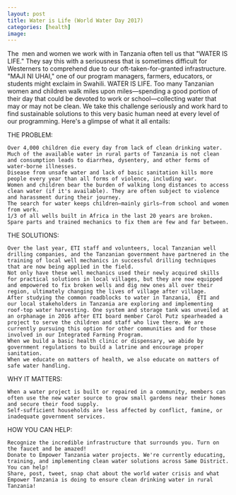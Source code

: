 ```yaml
---
layout: post
title: Water is Life (World Water Day 2017)
categories: [health]
image:
---
```


The  men and women we work with in Tanzania often tell us that "WATER IS LIFE." They say this with a seriousness that is sometimes difficult for Westerners to comprehend due to our oft-taken-for-granted infrastructure. "MAJI NI UHAI," one of our program managers, farmers, educators, or students might exclaim in Swahili. WATER IS LIFE. Too many Tanzanian women and children walk miles upon miles—spending a good portion of their day that could be devoted to work or school—collecting water that may or may not be clean. We take this challenge seriously and work hard to find sustainable solutions to this very basic human need at every level of our programming. Here's a glimpse of what it all entails:


THE PROBLEM:

 	Over 4,000 children die every day from lack of clean drinking water. Much of the available water in rural parts of Tanzania is not clean and consumption leads to diarrhea, dysentery, and other forms of water-borne illnesses.
 	Disease from unsafe water and lack of basic sanitation kills more people every year than all forms of violence, including war.
 	Women and children bear the burden of walking long distances to access clean water (if it's available). They are often subject to violence and harassment during their journey.
 	The search for water keeps children—mainly girls—from school and women from work.
 	1/3 of all wells built in Africa in the last 20 years are broken. Spare parts and trained mechanics to fix them are few and far between.

THE SOLUTIONS:

 	Over the last year, ETI staff and volunteers, local Tanzanian well drilling companies, and the Tanzanian government have partnered in the training of local well mechanics in successful drilling techniques that are now being applied in the field.
 	Not only have these well mechanics used their newly acquired skills for practical solutions in local villages, but they are now equipped and empowered to fix broken wells and dig new ones all over their region, ultimately changing the lives of village after village.
 	After studying the common roadblocks to water in Tanzania,  ETI and our local stakeholders in Tanzania are exploring and implementing roof-top water harvesting. One system and storage tank was unveiled at an orphanage in 2016 after ETI board member Carol Putz spearheaded a project to serve the children and staff who live there. We are currently pursuing this option for other communities and for those involved in our Integrated Farming Program.
 	When we build a basic health clinic or dispensary, we abide by government regulations to build a latrine and encourage proper sanitation.
 	When we educate on matters of health, we also educate on matters of safe water handling.

WHY IT MATTERS:

 	When a water project is built or repaired in a community, members can often use the new water source to grow small gardens near their homes and secure their food supply.
 	Self-sufficient households are less affected by conflict, famine, or inadequate government services.

HOW YOU CAN HELP:

 	Recognize the incredible infrastructure that surrounds you. Turn on the faucet and be amazed!
 	Donate to Empower Tanzania water projects. We're currently educating, training, and implementing clean water solutions across Same District. You can help!
 	Share, post, tweet, snap chat about the world water crisis and what Empower Tanzania is doing to ensure clean drinking water in rural Tanzania!

